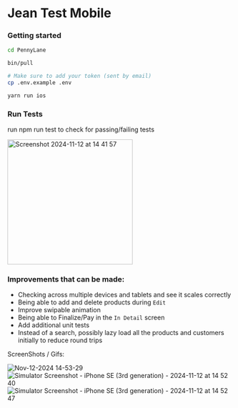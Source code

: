 # Jean Test Mobile

### Getting started

```sh
cd PennyLane

bin/pull

# Make sure to add your token (sent by email)
cp .env.example .env

yarn run ios
```

### Run Tests
run npm run test to check for passing/failing tests

<img width="280" alt="Screenshot 2024-11-12 at 14 41 57" src="https://github.com/user-attachments/assets/1d0f3d48-e3bb-4b80-935a-2845f932cde1">

### Improvements that can be made:
- Checking across multiple devices and tablets and see it scales correctly
- Being able to add and delete products during `Edit`
- Improve swipable animation
- Being able to Finalize/Pay in the `In Detail` screen
- Add additional unit tests
- Instead of a search, possibly lazy load all the products and customers initially to reduce round trips
  
ScreenShots / Gifs:

![Nov-12-2024 14-53-29](https://github.com/user-attachments/assets/869e2ddf-9a33-4a6a-affd-b1614f6ba054)
![Simulator Screenshot - iPhone SE (3rd generation) - 2024-11-12 at 14 52 40](https://github.com/user-attachments/assets/b9e3951f-40ce-4aed-beb2-b594f777b219)
![Simulator Screenshot - iPhone SE (3rd generation) - 2024-11-12 at 14 52 47](https://github.com/user-attachments/assets/3364f232-51fc-4cdd-a9e3-5b4abde13b1f)





